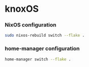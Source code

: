 # knoxOS

### NixOS configuration

```bash
sudo nixos-rebuild switch --flake .
```

### home-manager configuration

```bash
home-manager switch --flake .
```